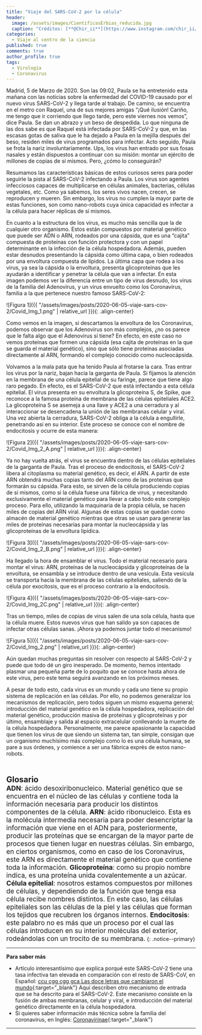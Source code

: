 ```yaml
---
title: "Viaje del SARS-CoV-2 por la célula"
header:
  image: /assets/images/CientificasErbias_reducida.jpg
  caption: "Créditos: [**@Chir_ii**](https://www.instagram.com/chir_ii/?hl=en)"
categories:
  - Viaje al centro de la ciencia
published: true
comments: true
author_profile: true
tags:
  - Virología
  - Coronavirus
--- 
```


 
Madrid, 5 de Marzo de 2020. Son las 09:02, Paula se ha entretenido esta mañana con las noticias sobre la enfermedad del COVID-19 causado por el nuevo virus SARS-CoV-2 y llega tarde al trabajo. De camino, se encuentra en el metro con Raquel, una de sus mejores amigas “¡Qué ilusión! Cariño, me tengo que ir corriendo que llego tarde, pero este viernes nos vemos”, dice Paula. Se dan un abrazo y un beso de despedida. Lo que ninguna de las dos sabe es que Raquel está infectada por SARS-CoV-2 y que, en las escasas gotas de saliva que le ha dejado a Paula en la mejilla después del beso, residen miles de virus programados para infectar. Acto seguido, Paula se frota la nariz involuntariamente. Ups, los virus han entrado por sus fosas nasales y están dispuestos a continuar con su misión: montar un ejército de millones de copias de sí mismos. Pero, ¿cómo lo conseguirán?
 
Resumamos las características básicas de estos curiosos seres para poder seguirle la pista al SARS-CoV-2 infectando a Paula. Los virus son agentes infecciosos capaces de multiplicarse en células animales, bacterias, células vegetales, etc. Como ya sabemos, los seres vivos nacen, crecen, se reproducen y mueren. Sin embargo, los virus no cumplen la mayor parte de estas funciones, son como nano-robots cuya única capacidad es infectar a la célula para hacer réplicas de sí mismos. 
 
En cuanto a la estructura de los virus, es mucho más sencilla que la de cualquier otro organismo. Estos están compuestos por material genético que puede ser ADN o ARN, rodeados por una cápsida, que es una “cajita” compuesta de proteínas con función protectora y con un papel determinante en la infección de la célula hospedadora. Además, pueden estar desnudos presentando la cápsida como última capa, o bien rodeados por una envoltura compuesta de lípidos. La última capa que rodea a los virus, ya sea la cápsida o la envoltura, presenta glicoproteínas que les ayudarán a identificar y penetrar la célula que van a infectar. En esta imagen podemos ver la diferencia entre un tipo de virus desnudo, los virus de la familia del Adenovirus, y un virus envuelto como los Coronavirus, familia a la que pertenece nuestro famoso SARS-CoV-2:


![Figura 1]({{ "/assets/images/posts/2020-06-05-viaje-sars-cov-2/Covid_Img_1.png" | relative_url }}){: .align-center}

Como vemos en la imagen, si descartamos la envoltura de los Coronavirus, podemos observar que los Adenovirus son más complejos, ¿no os parece que le falta algo que el Adenovirus sí tiene? En efecto, en este caso no vemos proteínas que formen una cápsida (esa cajita de proteínas en la que se guarda  el material genético), sino que sólo tiene proteínas asociadas directamente al ARN, formando el complejo conocido como nucleocápsida.
 
Volvamos a la mala pata que ha tenido Paula al frotarse la cara. Tras entrar los virus por la nariz, bajan hacia la garganta de Paula. Si fijamos la atención en la membrana de una célula epitelial de su faringe, parece que tiene algo raro pegado. En efecto, es el SARS-CoV-2 que está infectando a esta célula epitelial. El virus presenta en su envoltura la glicoproteína S, de Spike, que reconoce a la famosa proteína de membrana de las células epiteliales ACE2. La glicoproteína S se asemeja a una llave y ACE2 a una cerradura y al interaccionar se desencadena la unión de las membranas celular y viral. Una vez abierta la cerradura, SARS-CoV-2 obliga a la célula a engullirle, penetrando así en su interior. Este proceso se conoce con el nombre de endocitosis y ocurre de esta manera:

![Figura 2]({{ "/assets/images/posts/2020-06-05-viaje-sars-cov-2/Covid_Img_2_A.png" | relative_url }}){: .align-center}

Ya no hay vuelta atrás, el virus se encuentra dentro de las células epiteliales de la garganta de Paula. Tras el proceso de endocitosis, el SARS-CoV-2 libera al citoplasma su material genético, es decir, el ARN. A partir de este ARN obtendrá muchas copias tanto del ARN como de las proteínas que formarán su cápsida. Para esto, se sirven de la célula produciendo copias de sí mismos, como si la célula fuese una fábrica de virus, y necesitando exclusivamente el material genético para llevar a cabo todo este complejo proceso. Para ello, utilizando la maquinaria de la propia célula, se  hacen miles de copias del ARN viral. Algunas de estas copias se quedan como almacén de material genético mientras que otras se usan para generar las miles de proteínas necesarias para montar la nucleocápsida y las glicoproteínas de la envoltura lipídica. 

![Figura 3]({{ "/assets/images/posts/2020-06-05-viaje-sars-cov-2/Covid_Img_2_B.png" | relative_url }}){: .align-center}

Ha llegado la hora de ensamblar el virus. Todo el material necesario para montar el virus: ARN, proteínas de la nucleocápsida y glicoproteínas de la envoltura, se ensambla y se introduce dentro de una vesícula. Esta vesícula se transporta hacia la membrana de las células epiteliales, saliendo de la célula por exocitosis, que es el proceso contrario a la endocitosis. 

![Figura 4]({{ "/assets/images/posts/2020-06-05-viaje-sars-cov-2/Covid_Img_2C.png" | relative_url }}){: .align-center}

Tras un tiempo, miles de copias de virus salen de una sola célula, hasta que la célula muere. Estos nuevos virus que han salido ya son capaces de infectar otras células sanas. ¡Ahora ya podemos juntar todo el mecanismo!

![Figura 5]({{ "/assets/images/posts/2020-06-05-viaje-sars-cov-2/Covid_Img_2.png" | relative_url }}){: .align-center}

Aún quedan muchas preguntas sin resolver con respecto al  SARS-CoV-2 y puede que todo dé un giro inesperado. De momento, hemos intentado plasmar una pequeña parte de lo poquito que se conoce hasta ahora de este virus, pero este tema seguirá avanzando en los próximos meses. 
 
A pesar de todo esto, cada virus es un mundo y cada uno tiene su propio sistema de replicación en las células. Por ello, no podemos generalizar los mecanismos de replicación, pero todos siguen un mismo esquema general; introducción del material genético en la célula hospedadora, replicación del material genético, producción masiva de proteínas y glicoproteínas y por último, ensamblaje y salida al espacio extracelular conllevando la muerte de la célula hospedadora. Personalmente, me parece apasionante la capacidad que tienen los virus de que siendo un sistema tan, tan simple, consigan que un organismo muchísimo más complejo como lo es una célula humana, se pare a sus órdenes, y comience a ser una fábrica exprés de estos nano-robots.
&nbsp;  
&nbsp;  
&nbsp;   

<span style="font-size:1.5em">**Glosario**</span>
&nbsp;   
<span style="font-size:1.25em">**ADN**: ácido desoxiribonucleico. Material genético que se encuentra en el núcleo de las células y contiene toda la información necesaria para producir los distintos componentes de la célula. 
**ARN**: ácido ribonucleico. Esta es la molécula intermedia necesaria para poder desencriptar la información que viene en el ADN para, posteriormente, producir las proteínas que se encargan de la mayor parte de procesos que tienen lugar en nuestras células. Sin embargo, en ciertos organismos, como en caso de los Coronavirus, este ARN es directamente el material genético que contiene toda la información. 
**Glicoproteína**: como su propio nombre indica, es una proteína unida covalentemente a un azúcar.
**Célula epitelial**: nosotros estamos compuestos por millones de células, y dependiendo de la función que tenga esa célula recibe nombres distintos. En este caso, las células epiteliales son las células de la piel y las células que forman los tejidos que recubren los órganos internos. 
**Endocitosis**: este palabro no es más que un proceso por el cual las células introducen en su interior moléculas del exterior, rodeándolas con un trocito de su membrana.</span>
{: .notice--primary} 
     

---
**Para saber más**

* Artículo interesantísimo que explica porqué este SARS-CoV-2 tiene una tasa infectiva tan elevada en comparación con el resto 
de SARS-CoV, en Español: [ccu cgg cgg gca Las doce letras que cambiaron el mundo](https://elpais.com/elpais/2020/05/09/ciencia/1589059080_203445.html){:target="_blank"} Aquí describen otro mecanismo de entrada que se ha descrito para el SARS-CoV-2. Este mecanismo consiste en la fusión de ambas membranas, celular y viral, e introducción del material genético directamente en la célula hospedadora.
* Si quieres saber información más técnica sobre la familia del coronavirus, en Inglés: [Coronavirinae](https://viralzone.expasy.org/785){:target="_blank"}

---
